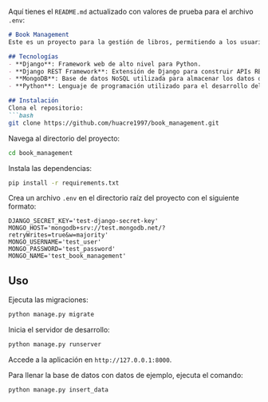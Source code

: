 Aquí tienes el `README.md` actualizado con valores de prueba para el archivo `.env`:

```markdown
# Book Management
Este es un proyecto para la gestión de libros, permitiendo a los usuarios añadir, editar, eliminar y visualizar libros desde una base de datos.

## Tecnologías
- **Django**: Framework web de alto nivel para Python.
- **Django REST Framework**: Extensión de Django para construir APIs RESTful.
- **MongoDB**: Base de datos NoSQL utilizada para almacenar los datos de los libros.
- **Python**: Lenguaje de programación utilizado para el desarrollo del backend.

## Instalación
Clona el repositorio:
```bash
git clone https://github.com/huacre1997/book_management.git
```
Navega al directorio del proyecto:
```bash
cd book_management
```
Instala las dependencias:
```bash
pip install -r requirements.txt
```

Crea un archivo `.env` en el directorio raíz del proyecto con el siguiente formato:

```env
DJANGO_SECRET_KEY='test-django-secret-key'
MONGO_HOST='mongodb+srv://test.mongodb.net/?retryWrites=true&w=majority'
MONGO_USERNAME='test_user'
MONGO_PASSWORD='test_password'
MONGO_NAME='test_book_management'
```

## Uso
Ejecuta las migraciones:
```bash
python manage.py migrate
```
Inicia el servidor de desarrollo:
```bash
python manage.py runserver
```
Accede a la aplicación en `http://127.0.0.1:8000`.

Para llenar la base de datos con datos de ejemplo, ejecuta el comando:
```bash
python manage.py insert_data
```

